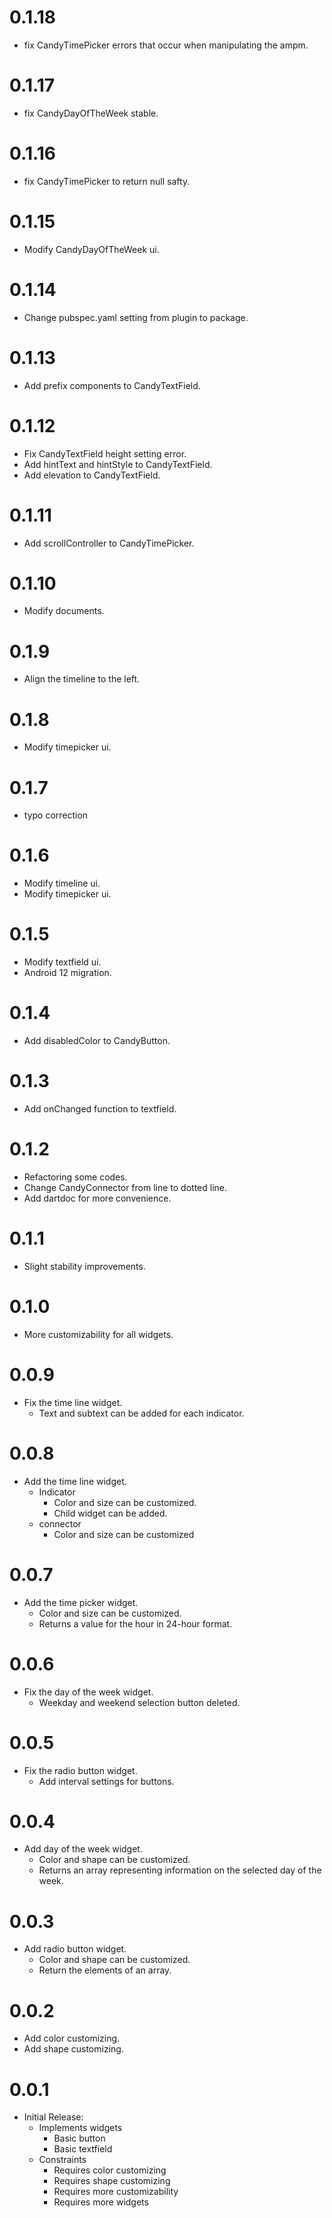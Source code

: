 # 0.1.18

- fix CandyTimePicker errors that occur when manipulating the ampm.

# 0.1.17

- fix CandyDayOfTheWeek stable.

# 0.1.16

- fix CandyTimePicker to return null safty.

# 0.1.15

- Modify CandyDayOfTheWeek ui.

# 0.1.14

- Change pubspec.yaml setting from plugin to package.

# 0.1.13

- Add prefix components to CandyTextField.

# 0.1.12

- Fix CandyTextField height setting error.
- Add hintText and hintStyle to CandyTextField.
- Add elevation to CandyTextField.

# 0.1.11

- Add scrollController to CandyTimePicker.

# 0.1.10

- Modify documents.

# 0.1.9

- Align the timeline to the left.

# 0.1.8

- Modify timepicker ui.

# 0.1.7

- typo correction

# 0.1.6

- Modify timeline ui.
- Modify timepicker ui.

# 0.1.5

- Modify textfield ui.
- Android 12 migration.

# 0.1.4

- Add disabledColor to CandyButton.

# 0.1.3

- Add onChanged function to textfield.

# 0.1.2

- Refactoring some codes.
- Change CandyConnector from line to dotted line.
- Add dartdoc for more convenience.

# 0.1.1

- Slight stability improvements.

# 0.1.0

- More customizability for all widgets.

# 0.0.9

- Fix the time line widget.
  - Text and subtext can be added for each indicator.

# 0.0.8

- Add the time line widget.
  - Indicator
    - Color and size can be customized.
    - Child widget can be added.
  - connector
    - Color and size can be customized

# 0.0.7

- Add the time picker widget.
  - Color and size can be customized.
  - Returns a value for the hour in 24-hour format.

# 0.0.6

- Fix the day of the week widget.
  - Weekday and weekend selection button deleted.

# 0.0.5

- Fix the radio button widget.
  - Add interval settings for buttons.

# 0.0.4

- Add day of the week widget.
  - Color and shape can be customized.
  - Returns an array representing information on the selected day of the week.

# 0.0.3

- Add radio button widget.
  - Color and shape can be customized.
  - Return the elements of an array.

# 0.0.2

- Add color customizing.
- Add shape customizing.

# 0.0.1

- Initial Release:
  - Implements widgets
    - Basic button
    - Basic textfield
  - Constraints
    - Requires color customizing
    - Requires shape customizing
    - Requires more customizability
    - Requires more widgets